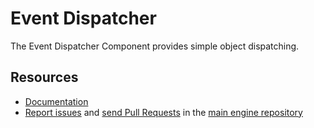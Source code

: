 Event Dispatcher
================

The Event Dispatcher Component provides simple object dispatching.

Resources
---------

* [Documentation](https://bicengine.gitbook.io/docs/)
* [Report issues](https://github.com/BicEngine/Engine/issues) and
  [send Pull Requests](https://github.com/BicEngine/Engine/pulls)
  in the [main engine repository](https://github.com/BicEngine/Engine)
